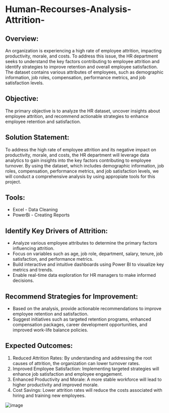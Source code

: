 # Human-Recourses-Analysis-Attrition-

## Overview:

An organization is experiencing a high rate of employee attrition, impacting productivity, morale, and costs. To address this issue, the HR department seeks to understand the key factors contributing to employee attrition and identify strategies to improve retention and overall employee satisfaction. The dataset contains various attributes of employees, such as demographic information, job roles, compensation, performance metrics, and job satisfaction levels.

## Objective:
The primary objective is to analyze the HR dataset, uncover insights about employee attrition, and recommend actionable strategies to enhance employee retention and satisfaction.
 
## Solution Statement:
To address the high rate of employee attrition and its negative impact on productivity, morale, and costs, the HR department will leverage data analytics to gain insights into the key factors contributing to employee turnover. By using the dataset, which includes demographic information, job roles, compensation, performance metrics, and job satisfaction levels, we will conduct a comprehensive analysis by using appropiate tools for this project.

## Tools:

- Excel - Data Cleaning
- PowerBi - Creating Reports

## Identify Key Drivers of Attrition:

- Analyze various employee attributes to determine the primary factors influencing attrition.
- Focus on variables such as age, job role, department, salary, tenure, job satisfaction, and performance metrics.
- Build interactive and intuitive dashboards using Power BI to visualize key metrics and trends.
- Enable real-time data exploration for HR managers to make informed decisions.

## Recommend Strategies for Improvement:

- Based on the analysis, provide actionable recommendations to improve employee retention and satisfaction.
- Suggest initiatives such as targeted retention programs, enhanced compensation packages, career development opportunities, and improved work-life balance policies.

## Expected Outcomes:

1. Reduced Attrition Rates: By understanding and addressing the root causes of attrition, the organization can lower turnover rates.
2. Improved Employee Satisfaction: Implementing targeted strategies will enhance job satisfaction and employee engagement.
3. Enhanced Productivity and Morale: A more stable workforce will lead to higher productivity and improved morale.
4. Cost Savings: Lower attrition rates will reduce the costs associated with hiring and training new employees.



![image](https://github.com/user-attachments/assets/d4c82448-b99d-4ef7-84e1-20ec435a99be)







